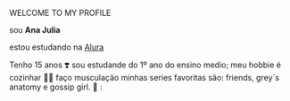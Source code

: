 WELCOME TO MY PROFILE 

sou **Ana Julia**

 estou estudando na [Alura](https://www.alura.com.br/)

Tenho 15 anos ❣️
sou estudande do 1º ano do ensino medio;
meu hobbie é cozinhar 🧑‍🍳
faço musculação
minhas series favoritas são: friends, grey´s anatomy e gossip girl.
💜 :
